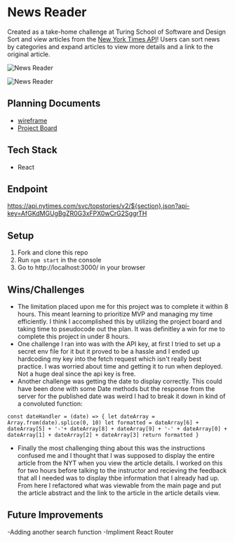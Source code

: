 # News Reader
Created as a take-home challenge at Turing School of Software and Design
Sort and view articles from the [New York Times API](https://developer.nytimes.com/docs/top-stories-product/1/overview)!
Users can sort news by categories and expand articles to view more details and a link to the original article.

![News Reader](https://user-images.githubusercontent.com/102932448/200022156-ce3ded05-b4dc-4fa5-9082-e44ef9bb5fde.gif)

![News Reader](https://user-images.githubusercontent.com/102932448/200023032-7420dc17-35f5-4306-9780-6280f384c2e1.gif)

## Planning Documents
* [wireframe](https://imgur.com/a/5qwuqOV)
* [Project Board](https://github.com/users/mayakappen/projects/6/views/1)

## Tech Stack
* React

## Endpoint
https://api.nytimes.com/svc/topstories/v2/${section}.json?api-key=AfGKdMGUgBgZR0G3xFPX0wCrG2SggrTH


## Setup
1. Fork and clone this repo
2. Run <code>npm start</code> in the console
3. Go to http://localhost:3000/ in your browser

## Wins/Challenges
* The limitation placed upon me for this project was to complete it within 8 hours. This meant learning to prioritize MVP and managing my time efficiently. I think I accomplished this by utilizing the project board and taking time to pseudocode out the plan. It was definitley a win for me to complete this project in under 8 hours.
* One challenge I ran into was with the API key, at first I tried to set up a secret env file for it but it proved to be a hassle and I ended up hardcoding my key into the fetch request which isn't really best practice. I was worried about time and getting it to run when deployed. Not a huge deal since the api key is free.
* Another challenge was getting the date to display correctly. This could have been done with some Date methods but the response from the server for the published date was weird I had to break it down in kind of a convoluted function: 

<code>const dateHandler = (date) => {
  let dateArray = Array.from(date).splice(0, 10)
  let formatted = dateArray[6] + dateArray[5] + '-'+ dateArray[8] + dateArray[9] + '-' + dateArray[0] + dateArray[1] + dateArray[2] + dateArray[3]
  return formatted
}</code>

* Finally the most challenging thing about this was the instructions confused me and I thought that I was supposed to display the entire article from the NYT when you view the article details. I worked on this for two hours before talking to the instructor and recieving the feedback that all I needed was to display thbe information that I already had up. From here I refactored what was viewable from the main page and put the article abstract and the link to the article in the article details view.

## Future Improvements
-Adding another search function
-Impliment React Router

